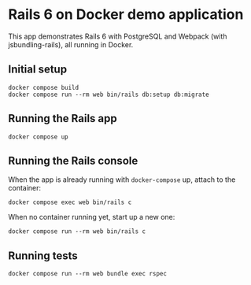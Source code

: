 # Rails 6 on Docker demo application

This app demonstrates Rails 6 with PostgreSQL and Webpack (with jsbundling-rails), all running in Docker.


## Initial setup
```
docker compose build
docker compose run --rm web bin/rails db:setup db:migrate
```

## Running the Rails app
```
docker compose up
```

## Running the Rails console
When the app is already running with `docker-compose` up, attach to the container:
```
docker compose exec web bin/rails c
```

When no container running yet, start up a new one:
```
docker compose run --rm web bin/rails c
```

## Running tests
```
docker compose run --rm web bundle exec rspec
```

